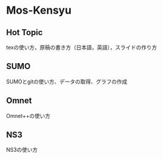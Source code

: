 # Mos-Kensyu

## Hot Topic
texの使い方，原稿の書き方（日本語，英語），スライドの作り方

## SUMO
SUMOとgitの使い方、データの取得、グラフの作成

## Omnet
Omnet++の使い方

## NS3
NS3の使い方
